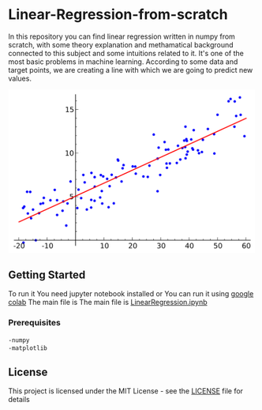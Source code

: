 # Linear-Regression-from-scratch

In this repository you can find linear regression written in numpy from scratch, with some theory explanation and methamatical background connected to this subject and some intuitions related to it. It's one of the most basic problems in machine learning. According to some data and target points, we are creating a line with which we are going to predict new values.



<img src="LinearRegression/title_plot.jpg" alt="drawing" width="500px"/>


## Getting Started   

To run it You need jupyter notebook installed or You can run it using [google colab](https://colab.research.google.com)
The main file is The main file is [LinearRegression.ipynb](LinearRegression.ipynb) 

### Prerequisites
```
-numpy
-matplotlib
```


## License

This project is licensed under the MIT License - see the [LICENSE](LICENSE) file for details


